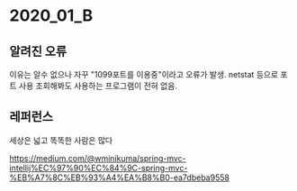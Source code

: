 # 2020_01_B

## 알려진 오류

이유는 알수 없으나 자꾸 "1099포트를 이용중"이라고 오류가 발생. netstat 등으로 포트 사용 조회해봐도 사용하는 프로그램이 전혀 없음.

## 레퍼런스

세상은 넓고 똑똑한 사람은 많다

https://medium.com/@wminikuma/spring-mvc-intellij%EC%97%90%EC%84%9C-spring-mvc-%EB%A7%8C%EB%93%A4%EA%B8%B0-ea7dbeba9558
